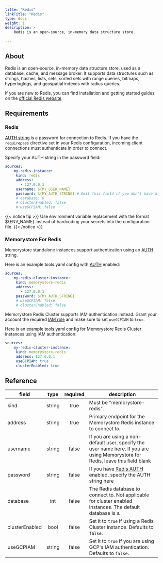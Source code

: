 ```yaml
---
title: "Redis"
linkTitle: "Redis"
type: docs
weight: 1
description: >
    Redis is an open-source, in-memory data structure store.
    
---
```


## About

Redis is an open-source, in-memory data structure store, used as a database,
cache, and message broker. It supports data structures such as strings, hashes,
lists, sets, sorted sets with range queries, bitmaps, hyperloglogs, and
geospatial indexes with radius queries.

If you are new to Redis, you can find installation and getting started guides on
the [official Redis website](https://redis.io/docs/getting-started/).

## Requirements

### Redis

[AUTH string][auth] is a password for connection to Redis. If you have the
`requirepass` directive set in your Redis configuration, incoming client
connections must authenticate in order to connect.

Specify your AUTH string in the password field:

```yaml
sources:
    my-redis-instance:
     kind: redis
     address:
       - 127.0.0.1
     username: ${MY_USER_NAME}
     password: ${MY_AUTH_STRING} # Omit this field if you don't have a password.
     # database: 0
     # clusterEnabled: false
     # useGCPIAM: false
```

{{< notice tip >}}
Use environment variable replacement with the format ${ENV_NAME}
instead of hardcoding your secrets into the configuration file.
{{< /notice >}}

### Memorystore For Redis

Memorystore standalone instances support authentication using an [AUTH][auth]
string.

Here is an example tools.yaml config with [AUTH][auth] enabled:

```yaml
sources:
    my-redis-cluster-instance:
     kind: memorystore-redis
     address:
       - 127.0.0.1
     password: ${MY_AUTH_STRING}
     # useGCPIAM: false
     # clusterEnabled: false
```

Memorystore Redis Cluster supports IAM authentication instead. Grant your
account the required [IAM role][iam] and make sure to set `useGCPIAM` to `true`.

Here is an example tools.yaml config for Memorystore Redis Cluster instances
using IAM authentication:

```yaml
sources:
    my-redis-cluster-instance:
     kind: memorystore-redis
     address: 127.0.0.1
     useGCPIAM: true
     clusterEnabled: true
```

[iam]: https://cloud.google.com/memorystore/docs/cluster/about-iam-auth

## Reference

| **field**      | **type** | **required** | **description**                                                                                                                 |
|----------------|:--------:|:------------:|---------------------------------------------------------------------------------------------------------------------------------|
| kind           |  string  |     true     | Must be "memorystore-redis".                                                                                                    |
| address        |  string  |     true     | Primary endpoint for the Memorystore Redis instance to connect to.                                                              |
| username       |  string  |    false     | If you are using a non-default user, specify the user name here. If you are using Memorystore for Redis, leave this field blank |
| password       |  string  |    false     | If you have [Redis AUTH][auth] enabled, specify the AUTH string here                                                            |
| database       |   int    |    false     | The Redis database to connect to. Not applicable for cluster enabled instances. The default database is `0`.                    |
| clusterEnabled |   bool   |    false     | Set it to `true` if using a Redis Cluster instance. Defaults to `false`.                                                        |
| useGCPIAM      |  string  |    false     | Set it to `true` if you are using GCP's IAM authentication. Defaults to `false`.                                                |

[auth]: https://cloud.google.com/memorystore/docs/redis/about-redis-auth
